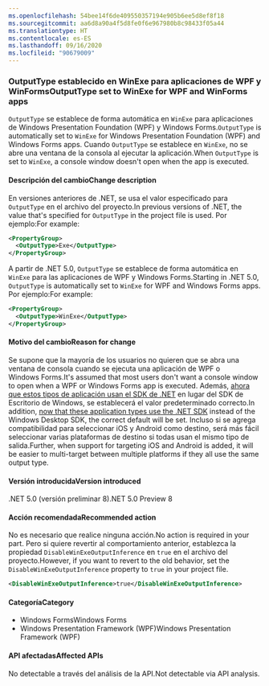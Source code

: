 ```yaml
---
ms.openlocfilehash: 54bee14f6de409550357194e905b6ee5d8ef8f18
ms.sourcegitcommit: aa6d8a90a4f5d8fe0f6e967980b8c98433f05a44
ms.translationtype: HT
ms.contentlocale: es-ES
ms.lasthandoff: 09/16/2020
ms.locfileid: "90679009"
---
```

### <a name="outputtype-set-to-winexe-for-wpf-and-winforms-apps"></a><span data-ttu-id="a9726-101">OutputType establecido en WinExe para aplicaciones de WPF y WinForms</span><span class="sxs-lookup"><span data-stu-id="a9726-101">OutputType set to WinExe for WPF and WinForms apps</span></span>

<span data-ttu-id="a9726-102">`OutputType` se establece de forma automática en `WinExe` para aplicaciones de Windows Presentation Foundation (WPF) y Windows Forms.</span><span class="sxs-lookup"><span data-stu-id="a9726-102">`OutputType` is automatically set to `WinExe` for Windows Presentation Foundation (WPF) and Windows Forms apps.</span></span> <span data-ttu-id="a9726-103">Cuando `OutputType` se establece en `WinExe`, no se abre una ventana de la consola al ejecutar la aplicación.</span><span class="sxs-lookup"><span data-stu-id="a9726-103">When `OutputType` is set to `WinExe`, a console window doesn't open when the app is executed.</span></span>

#### <a name="change-description"></a><span data-ttu-id="a9726-104">Descripción del cambio</span><span class="sxs-lookup"><span data-stu-id="a9726-104">Change description</span></span>

<span data-ttu-id="a9726-105">En versiones anteriores de .NET, se usa el valor especificado para `OutputType` en el archivo del proyecto.</span><span class="sxs-lookup"><span data-stu-id="a9726-105">In previous versions of .NET, the value that's specified for `OutputType` in the project file is used.</span></span> <span data-ttu-id="a9726-106">Por ejemplo:</span><span class="sxs-lookup"><span data-stu-id="a9726-106">For example:</span></span>

```xml
<PropertyGroup>
  <OutputType>Exe</OutputType>
</PropertyGroup>
```

<span data-ttu-id="a9726-107">A partir de .NET 5.0, `OutputType` se establece de forma automática en `WinExe` para las aplicaciones de WPF y Windows Forms.</span><span class="sxs-lookup"><span data-stu-id="a9726-107">Starting in .NET 5.0, `OutputType` is automatically set to `WinExe` for WPF and Windows Forms apps.</span></span> <span data-ttu-id="a9726-108">Por ejemplo:</span><span class="sxs-lookup"><span data-stu-id="a9726-108">For example:</span></span>

```xml
<PropertyGroup>
  <OutputType>WinExe</OutputType>
</PropertyGroup>
```

#### <a name="reason-for-change"></a><span data-ttu-id="a9726-109">Motivo del cambio</span><span class="sxs-lookup"><span data-stu-id="a9726-109">Reason for change</span></span>

<span data-ttu-id="a9726-110">Se supone que la mayoría de los usuarios no quieren que se abra una ventana de consola cuando se ejecuta una aplicación de WPF o Windows Forms.</span><span class="sxs-lookup"><span data-stu-id="a9726-110">It's assumed that most users don't want a console window to open when a WPF or Windows Forms app is executed.</span></span> <span data-ttu-id="a9726-111">Además, [ahora que estos tipos de aplicación usan el SDK de .NET](../../../../docs/core/compatibility/wpf.md#winforms-and-wpf-apps-use-microsoftnetsdk) en lugar del SDK de Escritorio de Windows, se establecerá el valor predeterminado correcto.</span><span class="sxs-lookup"><span data-stu-id="a9726-111">In addition, [now that these application types use the .NET SDK](../../../../docs/core/compatibility/wpf.md#winforms-and-wpf-apps-use-microsoftnetsdk) instead of the Windows Desktop SDK, the correct default will be set.</span></span> <span data-ttu-id="a9726-112">Incluso si se agrega compatibilidad para seleccionar iOS y Android como destino, será más fácil seleccionar varias plataformas de destino si todas usan el mismo tipo de salida.</span><span class="sxs-lookup"><span data-stu-id="a9726-112">Further, when support for targeting iOS and Android is added, it will be easier to multi-target between multiple platforms if they all use the same output type.</span></span>

#### <a name="version-introduced"></a><span data-ttu-id="a9726-113">Versión introducida</span><span class="sxs-lookup"><span data-stu-id="a9726-113">Version introduced</span></span>

<span data-ttu-id="a9726-114">.NET 5.0 (versión preliminar 8)</span><span class="sxs-lookup"><span data-stu-id="a9726-114">.NET 5.0 Preview 8</span></span>

#### <a name="recommended-action"></a><span data-ttu-id="a9726-115">Acción recomendada</span><span class="sxs-lookup"><span data-stu-id="a9726-115">Recommended action</span></span>

<span data-ttu-id="a9726-116">No es necesario que realice ninguna acción.</span><span class="sxs-lookup"><span data-stu-id="a9726-116">No action is required in your part.</span></span> <span data-ttu-id="a9726-117">Pero si quiere revertir al comportamiento anterior, establezca la propiedad `DisableWinExeOutputInference` en `true` en el archivo del proyecto.</span><span class="sxs-lookup"><span data-stu-id="a9726-117">However, if you want to revert to the old behavior, set the `DisableWinExeOutputInference` property to `true` in your project file.</span></span>

```xml
<DisableWinExeOutputInference>true</DisableWinExeOutputInference>
```

#### <a name="category"></a><span data-ttu-id="a9726-118">Categoría</span><span class="sxs-lookup"><span data-stu-id="a9726-118">Category</span></span>

- <span data-ttu-id="a9726-119">Windows Forms</span><span class="sxs-lookup"><span data-stu-id="a9726-119">Windows Forms</span></span>
- <span data-ttu-id="a9726-120">Windows Presentation Framework (WPF)</span><span class="sxs-lookup"><span data-stu-id="a9726-120">Windows Presentation Framework (WPF)</span></span>

#### <a name="affected-apis"></a><span data-ttu-id="a9726-121">API afectadas</span><span class="sxs-lookup"><span data-stu-id="a9726-121">Affected APIs</span></span>

<span data-ttu-id="a9726-122">No detectable a través del análisis de la API.</span><span class="sxs-lookup"><span data-stu-id="a9726-122">Not detectable via API analysis.</span></span>

<!-- 

#### Affected APIs

Not detectable via API analysis.

-->
